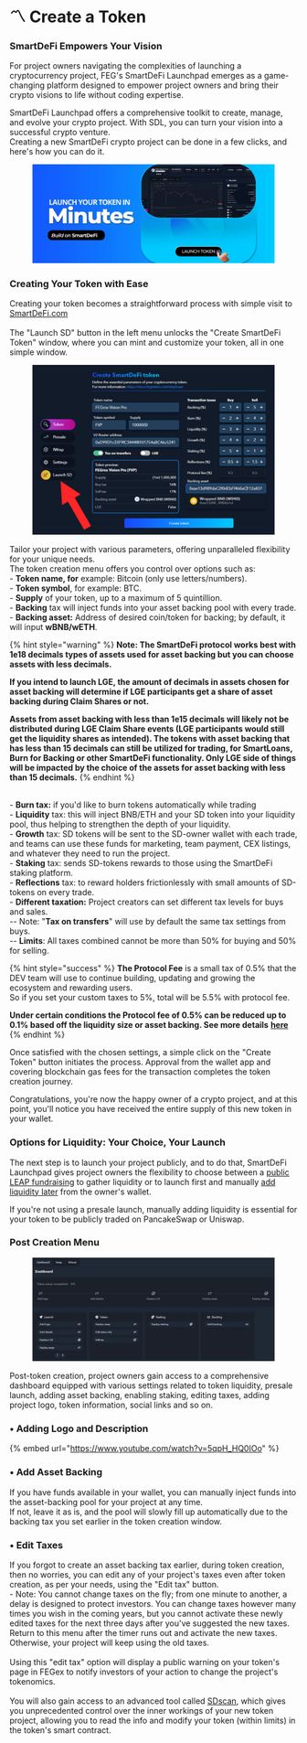 # 〽️ Create a Token

### SmartDeFi Empowers Your Vision

For project owners navigating the complexities of launching a cryptocurrency project, FEG's SmartDeFi Launchpad emerges as a game-changing platform designed to empower project owners and bring their crypto visions to life without coding expertise.

SmartDeFi Launchpad offers a comprehensive toolkit to create, manage, and evolve your crypto project. With SDL, you can turn your vision into a successful crypto venture.\
Creating a new SmartDeFi crypto project can be done in a few clicks, and here's how you can do it.

<figure><img src="../../.gitbook/assets/Screenshot_32.png" alt=""><figcaption></figcaption></figure>

### Creating Your Token with Ease

Creating your token becomes a straightforward process with simple visit to [SmartDeFi.com](https://smartdefi.com)\
\
The "Launch SD" button in the left menu unlocks the "Create SmartDeFi Token" window, where you can mint and customize your token, all in one simple window.&#x20;

<figure><img src="../../.gitbook/assets/create SD main.jpg" alt=""><figcaption></figcaption></figure>

Tailor your project with various parameters, offering unparalleled flexibility for your unique needs.\
The token creation menu offers you control over options such as:\
\- **Token name, for** example: Bitcoin (only use letters/numbers).\
\- **Token symbol**, for example: BTC.\
\- **Supply** of your token, up to a maximum of 5 quintillion.\
\- **Backing** tax will inject funds into your asset backing pool with every trade.\
\- **Backing asset:** Address of desired coin/token for backing; by default, it will input **wBNB/wETH**.

{% hint style="warning" %}
**Note: The SmartDeFi protocol works best with 1e18 decimals types of assets used for asset backing but you can choose assets with less decimals.**&#x20;

**If you intend to launch LGE, the amount of decimals in assets chosen for asset backing will determine if LGE participants get a share of asset backing during Claim Shares or not.**&#x20;

**Assets from asset backing with less than 1e15 decimals will likely not be distributed during LGE Claim Share events (LGE participants would still get the liquidity shares as intended). The tokens with asset backing that has less than 15 decimals can still be utilized for trading, for SmartLoans,  Burn for Backing or other SmartDeFi functionality. Only LGE side of things will be impacted by the choice of the assets for asset backing with less than 15 decimals.**
{% endhint %}

\
\- **Burn tax:** if you'd like to burn tokens automatically while trading\
\- **Liquidity** tax: this will inject BNB/ETH and your SD token into your liquidity pool, thus helping to strengthen the depth of your liquidity.\
\- **Growth** tax: SD tokens will be sent to the SD-owner wallet with each trade, and teams can use these funds for marketing, team payment, CEX listings, and whatever they need to run the project.\
\- **Staking** tax: sends SD-tokens rewards to those using the SmartDeFi staking platform.\
\- **Reflections** tax: to reward holders frictionlessly with small amounts of SD-tokens on every trade.\
\- **Different taxation:** Project creators can set different tax levels for buys and sales.\
\-- Note: "**Tax on transfers**" will use by default the same tax settings from buys.\
\-- **Limits**: All taxes combined cannot be more than 50% for buying and 50% for selling.

{% hint style="success" %}
**The Protocol Fee** is a small tax of 0.5% that the DEV team will use to continue building, updating and growing the ecosystem and rewarding users. \
So if you set your custom taxes to 5%, total will be 5.5% with protocol fee.

**Under certain conditions the Protocol fee of 0.5% can be reduced up to 0.1% based off the liquidity size or asset backing. See more details** [**here**](../platform-fees.md)
{% endhint %}

Once satisfied with the chosen settings, a simple click on the "Create Token" button initiates the process. Approval from the wallet app and covering blockchain gas fees for the transaction completes the token creation journey.

Congratulations, you're now the happy owner of a crypto project, and at this point, you'll notice you have received the entire supply of this new token in your wallet.

### Options for Liquidity: Your Choice, Your Launch

The next step is to launch your project publicly, and to do that, SmartDeFi Launchpad gives project owners the flexibility to choose between a [public LEAP fundraising](presale-launch/lge-for-devs.md) to gather liquidity or to launch first and manually [add liquidity later](private-liquidity-launch.md) from the owner's wallet.

If you're not using a presale launch, manually adding liquidity is essential for your token to be publicly traded on PancakeSwap or Uniswap.

### Post Creation Menu

<figure><img src="../../.gitbook/assets/standard empty dashboard.jpg" alt=""><figcaption></figcaption></figure>

Post-token creation, project owners gain access to a comprehensive dashboard equipped with various settings related to token liquidity, presale launch, adding asset backing, enabling staking, editing taxes, adding project logo, token information, social links and so on.&#x20;

### • **Adding Logo and Description**

{% embed url="https://www.youtube.com/watch?v=5qpH_HQ0IOo" %}

### • **Add Asset Backing**

If you have funds available in your wallet, you can manually inject funds into the asset-backing pool for your project at any time.\
If not, leave it as is, and the pool will slowly fill up automatically due to the backing tax you set earlier in the token creation window.

### • **Edit Taxes**&#x20;

If you forgot to create an asset backing tax earlier, during token creation, then no worries, you can edit any of your project's taxes even after token creation, as per your needs, using the "Edit tax" button. \
\- Note: You cannot change taxes on the fly; from one minute to another, a delay is designed to protect investors. You can change taxes however many times you wish in the coming years, but you cannot activate these newly edited taxes for the next three days after you've suggested the new taxes. Return to this menu after the timer runs out and activate the new taxes. Otherwise, your project will keep using the old taxes.\
\
Using this "edit tax" option will display a public warning on your token's page in FEGex to notify investors of your action to change the project's tokenomics.\
\
You will also gain access to an advanced tool called [SDscan](sdscan-tool/), which gives you unprecedented control over the inner workings of your new token project, allowing you to read the info and modify your token (within limits) in the token's smart contract.
